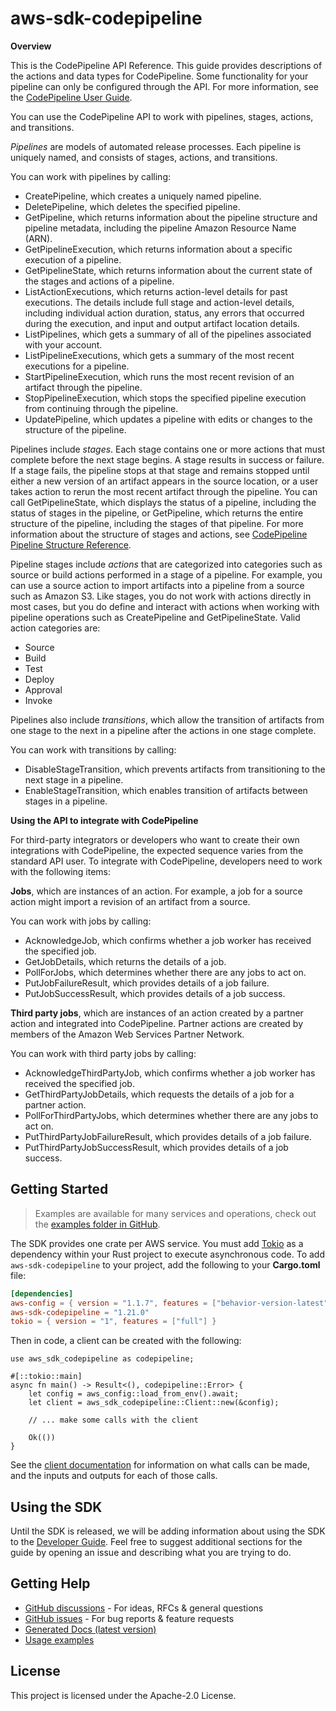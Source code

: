 # aws-sdk-codepipeline

__Overview__

This is the CodePipeline API Reference. This guide provides descriptions of the actions and data types for CodePipeline. Some functionality for your pipeline can only be configured through the API. For more information, see the [CodePipeline User Guide](https://docs.aws.amazon.com/codepipeline/latest/userguide/welcome.html).

You can use the CodePipeline API to work with pipelines, stages, actions, and transitions.

_Pipelines_ are models of automated release processes. Each pipeline is uniquely named, and consists of stages, actions, and transitions.

You can work with pipelines by calling:
  - CreatePipeline, which creates a uniquely named pipeline.
  - DeletePipeline, which deletes the specified pipeline.
  - GetPipeline, which returns information about the pipeline structure and pipeline metadata, including the pipeline Amazon Resource Name (ARN).
  - GetPipelineExecution, which returns information about a specific execution of a pipeline.
  - GetPipelineState, which returns information about the current state of the stages and actions of a pipeline.
  - ListActionExecutions, which returns action-level details for past executions. The details include full stage and action-level details, including individual action duration, status, any errors that occurred during the execution, and input and output artifact location details.
  - ListPipelines, which gets a summary of all of the pipelines associated with your account.
  - ListPipelineExecutions, which gets a summary of the most recent executions for a pipeline.
  - StartPipelineExecution, which runs the most recent revision of an artifact through the pipeline.
  - StopPipelineExecution, which stops the specified pipeline execution from continuing through the pipeline.
  - UpdatePipeline, which updates a pipeline with edits or changes to the structure of the pipeline.

Pipelines include _stages_. Each stage contains one or more actions that must complete before the next stage begins. A stage results in success or failure. If a stage fails, the pipeline stops at that stage and remains stopped until either a new version of an artifact appears in the source location, or a user takes action to rerun the most recent artifact through the pipeline. You can call GetPipelineState, which displays the status of a pipeline, including the status of stages in the pipeline, or GetPipeline, which returns the entire structure of the pipeline, including the stages of that pipeline. For more information about the structure of stages and actions, see [CodePipeline Pipeline Structure Reference](https://docs.aws.amazon.com/codepipeline/latest/userguide/pipeline-structure.html).

Pipeline stages include _actions_ that are categorized into categories such as source or build actions performed in a stage of a pipeline. For example, you can use a source action to import artifacts into a pipeline from a source such as Amazon S3. Like stages, you do not work with actions directly in most cases, but you do define and interact with actions when working with pipeline operations such as CreatePipeline and GetPipelineState. Valid action categories are:
  - Source
  - Build
  - Test
  - Deploy
  - Approval
  - Invoke

Pipelines also include _transitions_, which allow the transition of artifacts from one stage to the next in a pipeline after the actions in one stage complete.

You can work with transitions by calling:
  - DisableStageTransition, which prevents artifacts from transitioning to the next stage in a pipeline.
  - EnableStageTransition, which enables transition of artifacts between stages in a pipeline.

__Using the API to integrate with CodePipeline__

For third-party integrators or developers who want to create their own integrations with CodePipeline, the expected sequence varies from the standard API user. To integrate with CodePipeline, developers need to work with the following items:

__Jobs__, which are instances of an action. For example, a job for a source action might import a revision of an artifact from a source.

You can work with jobs by calling:
  - AcknowledgeJob, which confirms whether a job worker has received the specified job.
  - GetJobDetails, which returns the details of a job.
  - PollForJobs, which determines whether there are any jobs to act on.
  - PutJobFailureResult, which provides details of a job failure.
  - PutJobSuccessResult, which provides details of a job success.

__Third party jobs__, which are instances of an action created by a partner action and integrated into CodePipeline. Partner actions are created by members of the Amazon Web Services Partner Network.

You can work with third party jobs by calling:
  - AcknowledgeThirdPartyJob, which confirms whether a job worker has received the specified job.
  - GetThirdPartyJobDetails, which requests the details of a job for a partner action.
  - PollForThirdPartyJobs, which determines whether there are any jobs to act on.
  - PutThirdPartyJobFailureResult, which provides details of a job failure.
  - PutThirdPartyJobSuccessResult, which provides details of a job success.

## Getting Started

> Examples are available for many services and operations, check out the
> [examples folder in GitHub](https://github.com/awslabs/aws-sdk-rust/tree/main/examples).

The SDK provides one crate per AWS service. You must add [Tokio](https://crates.io/crates/tokio)
as a dependency within your Rust project to execute asynchronous code. To add `aws-sdk-codepipeline` to
your project, add the following to your **Cargo.toml** file:

```toml
[dependencies]
aws-config = { version = "1.1.7", features = ["behavior-version-latest"] }
aws-sdk-codepipeline = "1.21.0"
tokio = { version = "1", features = ["full"] }
```

Then in code, a client can be created with the following:

```rust,no_run
use aws_sdk_codepipeline as codepipeline;

#[::tokio::main]
async fn main() -> Result<(), codepipeline::Error> {
    let config = aws_config::load_from_env().await;
    let client = aws_sdk_codepipeline::Client::new(&config);

    // ... make some calls with the client

    Ok(())
}
```

See the [client documentation](https://docs.rs/aws-sdk-codepipeline/latest/aws_sdk_codepipeline/client/struct.Client.html)
for information on what calls can be made, and the inputs and outputs for each of those calls.

## Using the SDK

Until the SDK is released, we will be adding information about using the SDK to the
[Developer Guide](https://docs.aws.amazon.com/sdk-for-rust/latest/dg/welcome.html). Feel free to suggest
additional sections for the guide by opening an issue and describing what you are trying to do.

## Getting Help

* [GitHub discussions](https://github.com/awslabs/aws-sdk-rust/discussions) - For ideas, RFCs & general questions
* [GitHub issues](https://github.com/awslabs/aws-sdk-rust/issues/new/choose) - For bug reports & feature requests
* [Generated Docs (latest version)](https://awslabs.github.io/aws-sdk-rust/)
* [Usage examples](https://github.com/awslabs/aws-sdk-rust/tree/main/examples)

## License

This project is licensed under the Apache-2.0 License.

